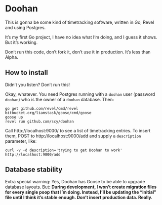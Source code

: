 # Doohan

This is gonna be some kind of timetracking software, written in Go, Revel and using Postgres.

It’s my first Go project, I have no idea what I’m doing, and I guess it shows. But it’s working.

Don’t run this code, don’t fork it, don’t use it in production. It’s less than Alpha.

## How to install

Didn’t you listen? Don’t run this!

Okay, whatever. You need Postgres running with a `doohan` user (password `doohan`) who is the owner of a `doohan` database. Then:

    go get github.com/revel/cmd/revel bitbucket.org/liamstask/goose/cmd/goose
    goose up
    revel run github.com/scy/doohan

Call http://localhost:9000/ to see a list of timetracking entries. To insert them, POST to http://localhost:9000/add and supply a `description` parameter, like:

    curl -v -d description='trying to get Doohan to work' http://localhost:9000/add

## Database stability

Extra special warning: Yes, Doohan has Goose to be able to upgrade database layouts. But: **During development, I won’t create migration files for every single poop that I’m doing. Instead, I’ll be updating the “Initial” file until I think it’s stable enough. Don’t insert production data. Really.**
